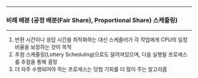 -----
### 비례 배분 (공정 배분(Fair Share), Proportional Share) 스케줄링)
-----
1. 반환 시간이나 응답 시간을 최적화하는 대신 스케줄러가 각 작업에게 CPU의 일정 비율을 보장하는 것이 목적
2. 추첨 스케줄링(Lottery Scheduling)으로도 알려져있으며, 다음 실행될 프로세스를 추첨을 통해 결정
3. 더 자주 수행되어야 하는 프로세스는 당첨 기회를 더 많이 주는 알고리즘

